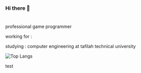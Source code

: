 ### Hi there 👋
#
professional game programmer 

working for :

studying : computer engineering at tafilah technical university


![Top Langs](https://github-readme-stats.vercel.app/api/top-langs/?username=ahmadlahluob&layout=compact&hide=vue,html,css,makefile,dockerfile,shell,plpgsql,smarty&theme=tokyonight&line_height=27)

test

<!--
**ahmadlahluob/ahmadlahluob** is a ✨ _special_ ✨ repository because its `README.md` (this file) appears on your GitHub profile.

Here are some ideas to get you started:
![Top Langs](https://github-readme-stats.vercel.app/api/top-langs/?username=ahmadlahluob&layout=compact&hide=vue,html,css,makefile,dockerfile,shell,plpgsql,smarty&theme=tokyonight&line_height=27)
- 🔭 I’m currently working on ...
- 🌱 I’m currently learning ...
- 👯 I’m looking to collaborate on ...
- 🤔 I’m looking for help with ...
- 💬 Ask me about ...
- 📫 How to reach me: ...
- 😄 Pronouns: ...
- ⚡ Fun fact: ...
-->
